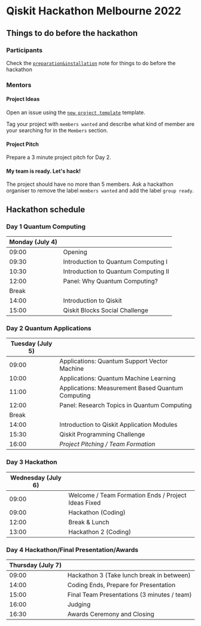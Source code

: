 # Qiskit Hackathon Melbourne 2022


## Things to do before the hackathon

### Participants

Check the [`preparation&installation`](preparation%26installation.md) note for things to do before the hackathon

### Mentors

#### Project Ideas

Open an issue using the [`new project template`](https://github.com/quantum-melbourne/qiskit-hackathon-22/issues/new?assignees=&labels=members+wanted&template=new-project-template.md&title=Project+name) template.

Tag your project with `members wanted` and describe what kind of member are your searching for in the `Members` section.

#### Project Pitch

Prepare a 3 minute project pitch for Day 2. 

#### My team is ready. Let's hack!

The project should have no more than 5 members. Ask a hackathon organiser to remove the label `members wanted` and add the label `group ready`. 


## Hackathon schedule
### Day 1 Quantum Computing
| Monday (July 4) |  |
| -------------- | --------------------------------- |
| 09:00 | Opening |
| 09:30 | Introduction to Quantum Computing I |
| 10:30 | Introduction to Quantum Computing II|
| 12:00 | Panel: Why Quantum Computing? |
| Break | |
| 14:00 | Introduction to Qiskit |
| 15:00 | Qiskit Blocks Social Challenge |


### Day 2 Quantum Applications
| Tuesday (July 5) |  |
| -------------- | --------------------------------- |
| 09:00 | Applications: Quantum Support Vector Machine |
| 10:00 | Applications: Quantum Machine Learning |
| 11:00 | Applications: Measurement Based Quantum Computing |
| 12:00 | Panel: Research Topics in Quantum Computing |
| Break | |
| 14:00 | Introduction to Qiskit Application Modules |
| 15:30 | Qiskit Programming Challenge |
| 16:00 | _Project Pitching / Team Formation_ |


### Day 3 Hackathon
| Wednesday (July 6)    |  |
| -------------- | --------------------------------- |
| 09:00 | Welcome / Team Formation Ends / Project Ideas Fixed |
| 09:00 | Hackathon (Coding) |
| 12:00 | Break & Lunch |
| 13:00 | Hackathon 2 (Coding) |


### Day 4 Hackathon/Final Presentation/Awards
| Thursday (July 7)    |  |
| -------------- | --------------------------------- |
| 09:00 | Hackathon 3 (Take lunch break in between) |
| 14:00 | Coding Ends, Prepare for Presentation |
| 15:00 | Final Team Presentations (3 minutes / team) |
| 16:00 | Judging |
| 16:30 | Awards Ceremony and Closing|

